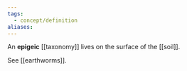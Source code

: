 ```yaml
---
tags:
  - concept/definition
aliases:
---
```

An **epigeic** [[taxonomy]] lives on the surface of the [[soil]].

See [[earthworms]].